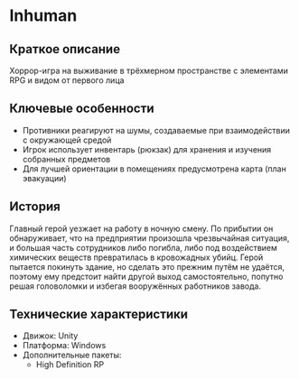 # Inhuman
## Краткое описание
Хоррор-игра на выживание в трёхмерном пространстве с элементами RPG и видом от первого лица

## Ключевые особенности
- Противники реагируют на шумы, создаваемые при взаимодействии с окружающей средой
- Игрок использует инвентарь (рюкзак) для хранения и изучения собранных предметов
- Для лучшей ориентации в помещениях предусмотрена карта (план эвакуации) 

## История
Главный герой уезжает на работу в ночную смену. По прибытии он обнаруживает, что на предприятии произошла чрезвычайная ситуация, и большая часть сотрудников либо погибла, либо под воздействием химических веществ превратилась в кровожадных убийц. Герой пытается покинуть здание, но сделать это прежним путём не удаётся, поэтому ему предстоит найти другой выход самостоятельно, попутно решая головоломки и избегая вооружённых работников завода.

## Технические характеристики
- Движок: Unity
- Платформа: Windows
- Дополнительные пакеты:
    - High Definition RP



